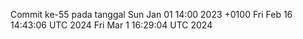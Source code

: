 Commit ke-55 pada tanggal Sun Jan 01 14:00 2023 +0100
Fri Feb 16 14:43:06 UTC 2024
Fri Mar  1 16:29:04 UTC 2024
